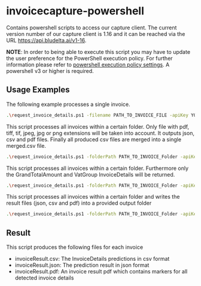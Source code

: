 # invoicecapture-powershell
Contains powershell scripts to access our capture client. The current version number of our capture client is 1.16 and it can be reached via the URL https://api.bludelta.ai/v1-16.

__NOTE__: In order to being able to execute this script you may have to update the user preference for the PowerShell execution policy.
For further information please refer to [powershell execution policy settings](https://docs.microsoft.com/en-us/powershell/module/microsoft.powershell.security/set-executionpolicy?view=powershell-6). A powershell v3 or higher is required.

## Usage Examples
The following example processes a single invoice.
```sh
.\request_invoice_details.ps1 -filename PATH_TO_INVOICE_FILE -apiKey YOUR_API_KEY -version CAPTURE_VERSION -url CAPTURE_SDK_URL -resultPdf -csv
```

This script processes all invoices within a certain folder. Only file with pdf, tiff, tif, jpeg, jpg or png extensions
will be taken into account. It outputs json, csv and pdf files. Finally all produced csv files are merged into
a single merged.csv file.
```sh
.\request_invoice_details.ps1 -folderPath PATH_TO_INVOICE_Folder -apiKey YOUR_API_KEY -version CAPTURE_VERSION -url CAPTURE_SDK_URL -resultPdf -csv -mergeCsv
```

This script processes all invoices within a certain folder. Furthermore only the GrandTotalAmount and VatGroup InvoiceDetails will be returned.
```sh
.\request_invoice_details.ps1 -folderPath PATH_TO_INVOICE_Folder -apiKey YOUR_API_KEY -version CAPTURE_VERSION -url CAPTURE_SDK_URL -resultPdf -csv -mergeCsv -invoiceDetails GrandTotalAmount, VatGroup
```


This script processes all invoices within a certain folder and writes the result files (json, csv and pdf) into a provided output folder
```sh
.\request_invoice_details.ps1 -folderPath PATH_TO_INVOICE_Folder -apiKey YOUR_API_KEY -version CAPTURE_VERSION -url CAPTURE_SDK_URL -resultPdf -csv -mergeCsv -invoiceDetails GrandTotalAmount, VatGroup -outputPath C:\tmp\output
```

## Result
This script produces the following files for each invoice
- invoiceResult.csv: The InvoiceDetails predictions in csv format
- invoiceResult.json: The prediction result in json format
- invoiceResult.pdf: An invoice result pdf which contains markers for all detected invoice details
